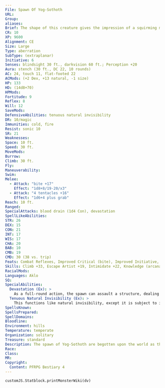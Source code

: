```yaml
---
File: Spawn Of Yog-Sothoth
URL: 
Group: 
aliases: 
Brief: The shape of this creature gives the impression of a squirming mass accompanied by an indescribable monstrous stench.
CR: 10
XP: 9600
Alignment: CE
Size: Large
Type: aberration
SubType: (extraplanar)
Initiative: 6
Senses: blindsight 30 ft., darkvision 60 ft.; Perception +20
Aura: stench (30 ft., DC 22, 10 rounds)
AC: 24, touch 11, flat-footed 22
ACMods: (+2 Dex, +13 natural, -1 size)
HP: 133
HD: (14d8+70)
HPMods: 
Fortitude: 9
Reflex: 8
Will: 12
SaveMods: 
DefensiveAbilities: tenuous natural invisibility
DR: 10/magic
Immunities: cold, fire
Resist: sonic 10
SR: 21
Weaknesses: 
Space: 10 ft.
Speed: 30 ft.
MoveMods: 
Burrow: 
Climb: 30 ft.
Fly: 
Maneuverability: 
Swim: 
Melee: 
  - Attack: "bite +17"
    Effect: "1d8+8/19-20/x3"
  - Attack: "4 tentacles +16"
    Effect: "1d6+4 plus grab"
Reach: 10 ft.
Ranged: 
SpecialAttacks: blood drain (1d4 Con), devastation
SpellLikeAbilities: 
STR: 26
DEX: 15
CON: 21
INT: 17
WIS: 17
CHA: 20
BAB: 10
CMB: 19
CMD: 30 (38 vs. trip)
Feats: Combat Reflexes, Improved Critical (bite), Improved Initiative, Lightning Reflexes, Multiattack, Vital Strike, Weapon Focus (tentacle)
Skills: Climb +33, Escape Artist +19, Intimidate +22, Knowledge (arcana) +20, Perception +20, Spellcraft +20, Stealth +15
RacialMods: 
Languages: Aklo
SQ: 
SpecialAbilities:
  Devastation (Ex): >
    As a full-round action, the spawn can assault a structure, dealing 4d6+16 points of damage to the structure in that round.
  Tenuous Natural Invisibility (Ex): >
    This functions like natural invisibility, except it is subject to invisibility purge and effects that outline invisible creatures (such as glitterdust and faerie fire). It cannot be dispelled.
SpellsKnown: 
SpellsPrepared: 
SpellDomains: 
Bloodline: 
Environment: hills
Temperature: temperate
Organization: solitary
Treasure: standard
Description: The spawn of Yog-Sothoth are begotten upon the world as the results of vile rituals in which cultists call down the essence of Yog-Sothoth, an Outer God from beyond the stars (see page 135) to impregnate a humanoid creature. The Outer God is not of this dimension or world; only by incorporating flesh and bone of a mortal can its spawn exist. Upon death, a spawn's flesh rapidly melts until nothing remains but a crusty stain. Although the spawn of Yog-Sothoth are naturally invisible, they exude a hideous, unforgettable stench that alerts others to their presence. Ancient legend holds that the spawn of Yog-Sothoth are inflicted upon a world to clear it of all sane life and to prepare the way for the return of the Great Old Ones. But it's just as likely that the carnage and mayhem it brings upon the world is due to its ravenous and constant hunger for blood as any agenda from masters beyond the stars. A spawn of Yog-Sothoth grows quickly to Large size, but if it continues to feed, it also continues to grow, albeit at a lesser rate. A truly ancient spawn of Yog-Sothoth can be the size of a barn or even a small hill. Not all spawn of Yog-Sothoth are massive or inhuman. Some (often twins to their more monstrous kin) remain roughly humanoid in shape and size, although their deformities still require them to wear disguises or layers of baggy clothing if they want to walk unchallenged in civilized regions. These sinister creatures have a wide range of strange and unusual abilities and appearances, and are usually spellcasters-typically oracles with the dark tapestry mystery (Pathfinder RPG Ultimate Magic 54) or sorcerers with the aberrant bloodline.
Race: 
Class: 
MR: 
Copyright:
  Content: PFRPG Bestiary 4
---
```

```dataviewjs
customJS.Statblock.printMonsterWiki(dv)
```
